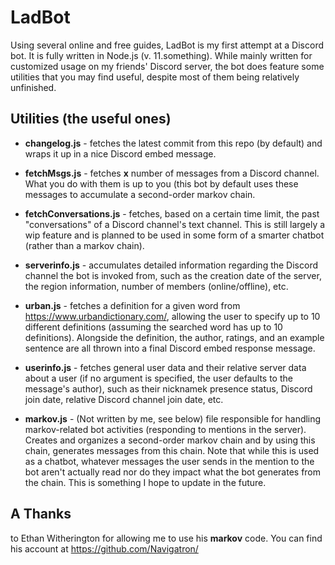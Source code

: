 # LadBot

Using several online and free guides, LadBot is my first attempt at a Discord bot. It is fully written in Node.js (v. 11.something).
While mainly written for customized usage on my friends' Discord server, the bot does feature some utilities that you may find useful, despite most of them being relatively unfinished.

## Utilities (the useful ones)
* **changelog.js** - fetches the latest commit from this repo (by default) and wraps it up in a nice Discord embed message.

* **fetchMsgs.js** - fetches **x** number of messages from a Discord channel. What you do with them is up to you (this bot by default uses these messages to accumulate a second-order markov chain.

* **fetchConversations.js** - fetches, based on a certain time limit, the past "conversations" of a Discord channel's text channel. This is still largely a wip feature and is planned to be used in some form of a smarter chatbot (rather than a markov chain).

* **serverinfo.js** - accumulates detailed information regarding the Discord channel the bot is invoked from, such as the creation date of the server, the region information, number of members (online/offline), etc.

* **urban.js** - fetches a definition for a given word from https://www.urbandictionary.com/, allowing the user to specify up to 10 different definitions (assuming the searched word has up to 10 definitions). Alongside the definition, the author, ratings, and an example  sentence are all thrown into a final Discord embed response message.

* **userinfo.js** - fetches general user data and their relative server data about a user (if no argument is specified, the user defaults to the message's author), such as their nicknamek presence status, Discord join date, relative Discord channel join date, etc.

* **markov.js** - (Not written by me, see below) file responsible for handling markov-related bot activities (responding to mentions in the server). Creates and organizes a second-order markov chain and by using this chain, generates messages from this chain. Note that while this is used as a chatbot, whatever messages the user sends in the mention to the bot aren't actually read nor do they impact what the bot generates from the chain. This is something I hope to update in the future.

## A Thanks
to Ethan Witherington for allowing me to use his **markov** code. You can find his account at https://github.com/Navigatron/
